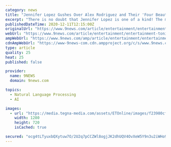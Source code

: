 ```yaml
---
category: news
title: "Jennifer Lopez Gushes Over Alex Rodriguez and Their 'Four Beautiful Kids' in Billboard Women in Music Speech"
excerpt: "There is no doubt that Jennifer Lopez is one of a kind! The multi-talented entertainer was honored with the Icon Award during the 2020 Billboard Women in Music virtual event on Thursday. While J.Lo was being praised,"
publishedDateTime: 2020-12-11T12:15:00Z
originalUrl: "https://www.9news.com/article/entertainment/entertainment-tonight/jennifer-lopez-gushes-over-alex-rodriguez-and-their-four-beautiful-kids-in-billboard-women-in-music-speech/603-9a42cf41-7b8c-401f-8385-cd21c94ff83f"
webUrl: "https://www.9news.com/article/entertainment/entertainment-tonight/jennifer-lopez-gushes-over-alex-rodriguez-and-their-four-beautiful-kids-in-billboard-women-in-music-speech/603-9a42cf41-7b8c-401f-8385-cd21c94ff83f"
ampWebUrl: "https://www.9news.com/amp/article/entertainment/entertainment-tonight/jennifer-lopez-gushes-over-alex-rodriguez-and-their-039four-beautiful-kids039-in-billboard-women-in-music-speech/603-9a42cf41-7b8c-401f-8385-cd21c94ff83f"
cdnAmpWebUrl: "https://www-9news-com.cdn.ampproject.org/c/s/www.9news.com/amp/article/entertainment/entertainment-tonight/jennifer-lopez-gushes-over-alex-rodriguez-and-their-039four-beautiful-kids039-in-billboard-women-in-music-speech/603-9a42cf41-7b8c-401f-8385-cd21c94ff83f"
type: article
quality: 25
heat: 25
published: false

provider:
  name: 9NEWS
  domain: 9news.com

topics:
  - Natural Language Processing
  - AI

images:
  - url: "https://media.tegna-media.com/assets/ETOnline/images/f23980cf-5108-47da-a324-463abca965b5/f23980cf-5108-47da-a324-463abca965b5.jpg"
    width: 1280
    height: 720
    isCached: true

secured: "ocg4tLTyuxbQXytuw7O/2U2q7pCCZWl8ogjJK2dhUQV4OvXeW5Y9n3u2iWHo9I0dgtVMsxleLl+YctwlgJ2pmMtIJclo3RKstBBrCdIx8FkM+KlDJoUw19bQ1TZacNu/mEe4LpEX3VlrWyia7MZtlQgSK/LKI7ePOF6ZtnHoTR1e6GpLUpKWtoIIalmJAJRWEmgHTsLWJr6GheFi/URoeSAoXHqyG12gT7LnpRrY3o21JJgbJsZXlimd+4trnKMBMzwM2bUpG5Vw5c/zb2kWS+viz1VUhFRjL9iJH1o91FAckgxv0nmZhgHXx94Y6BviXpZw9XzvM+ynFWgq731jvQgia0V9DuMsw0SLTN41nn0=;Ag/U4yShVRfueVNUD64n1Q=="
---
```


